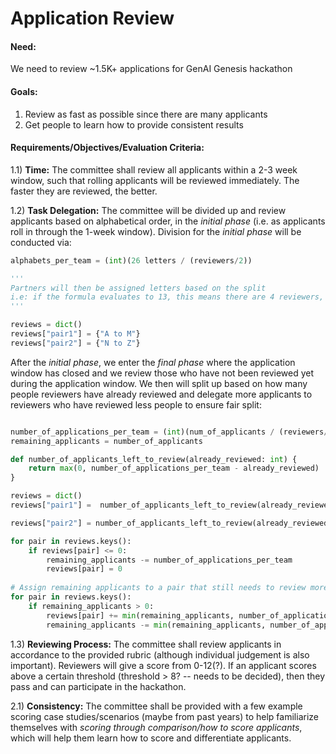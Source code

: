 # Application Review

#### Need: 
We need to review ~1.5K+ applications for GenAI Genesis hackathon
#### Goals: 
1. Review as fast as possible since there are many applicants
2. Get people to learn how to provide consistent results 

#### Requirements/Objectives/Evaluation Criteria:
1.1) **Time:** The committee shall review all applicants within a 2-3 week window, such that rolling applicants will be reviewed immediately. The faster they are reviewed, the better.

1.2) **Task Delegation:** The committee will be divided up and review applicants based on alphabetical order, in the *initial phase* (i.e. as applicants roll in through the 1-week window). Division for the *initial phase* will be conducted via:

```python 
alphabets_per_team = (int)(26 letters / (reviewers/2))

'''
Partners will then be assigned letters based on the split
i.e: if the formula evaluates to 13, this means there are 4 reviewers, so 2 pairs of reviewers. Therefore:
'''

reviews = dict()
reviews["pair1"] = {"A to M"}
reviews["pair2"] = {"N to Z"}
```

After the *initial phase*, we enter the *final phase* where the application window has closed and we review those who have not been reviewed yet during the application window. We then will split up based on how many people reviewers have already reviewed and delegate more applicants to reviewers who have reviewed less people to ensure fair split:

```python

number_of_applications_per_team = (int)(num_of_applicants / (reviewers/2))
remaining_applicants = number_of_applicants

def number_of_applicants_left_to_review(already_reviewed: int) {
	return max(0, number_of_applications_per_team - already_reviewed)				   
}

reviews = dict()
reviews["pair1"] =  number_of_applicants_left_to_review(already_reviewed_team1)

reviews["pair2"] = number_of_applicants_left_to_review(already_reviewed_team2)

for pair in reviews.keys():
	if reviews[pair] <= 0:
		remaining_applicants -= number_of_applications_per_team 
		reviews[pair] = 0 
		
# Assign remaining applicants to a pair that still needs to review more
for pair in reviews.keys(): 
	if remaining_applicants > 0: 
		reviews[pair] += min(remaining_applicants, number_of_applications_per_team) 
		remaining_applicants -= min(remaining_applicants, number_of_applications_per_team)

```

1.3) **Reviewing Process:** The committee shall review applicants in accordance to the provided rubric (although individual judgement is also important). Reviewers will give a score from 0-12(?). If an applicant scores above a certain threshold (threshold > 8? -- needs to be decided), then they pass and can participate in the hackathon.

2.1) **Consistency:** The committee shall be provided with a few example scoring case studies/scenarios (maybe from past years) to help familiarize themselves with *scoring through comparison/how to score applicants*, which will help them learn how to score and differentiate applicants.
